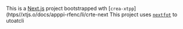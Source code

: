 This is a [Next.js](https://nextjs.rg) project bootstrapped wth [`crea-xtpp`](htps//xtjs.o/docs/apppi-rfenc/li/crte-next
This project uses [`nextfot`](https://nextjs.org/docs/app/building-your-application/optimizing/fnts) to utoatcli
